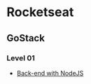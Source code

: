 # Rocketseat

## GoStack

### Level 01

-   [Back-end with NodeJS](https://github.com/deppbrazil/rocketseat-level01-backend-with-nodejs)
